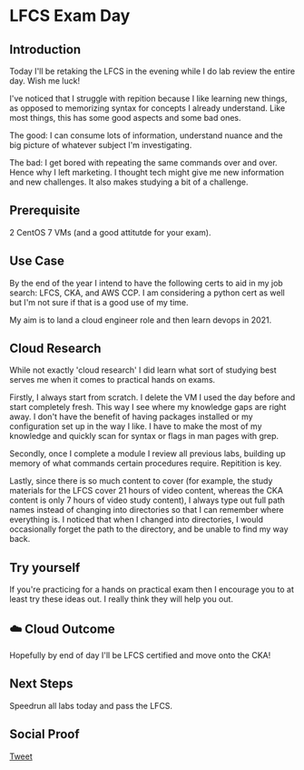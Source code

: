 
# LFCS Exam Day

## Introduction

Today I'll be retaking the LFCS in the evening while I do lab review the entire day. Wish me luck!

I've noticed that I struggle with repition because I like learning new things, as opposed to memorizing syntax for concepts I already understand. Like most things, this has some good aspects and some bad ones.

The good: I can consume lots of information, understand nuance and the big picture of whatever subject I'm investigating.

The bad: I get bored with repeating the same commands over and over. Hence why I left marketing. I thought tech might give me new information and new challenges. It also makes studying a bit of a challenge.

## Prerequisite

2 CentOS 7 VMs (and a good attitutde for your exam).

## Use Case

By the end of the year I intend to have the following certs to aid in my job search: LFCS, CKA, and AWS CCP. I am considering a python cert as well but I'm not sure if that is a good use of my time.

My aim is to land a cloud engineer role and then learn devops in 2021.

## Cloud Research

While not exactly 'cloud research' I did learn what sort of studying best serves me when it comes to practical hands on exams. 

Firstly, I always start from scratch. I delete the VM I used the day before and start completely fresh. This way I see where my knowledge gaps are right away. I don't have the benefit of having packages installed or my configuration set up in the way I like. I have to make the most of my knowledge and quickly scan for syntax or flags in man pages with grep. 

Secondly, once I complete a module I review all previous labs, building up memory of what commands certain procedures require. Repitition is key.

Lastly, since there is so much content to cover (for example, the study materials for the LFCS cover 21 hours of video content, whereas the CKA content is only 7 hours of video study content), I always type out full path names instead of changing into directories so that I can remember where everything is. I noticed that when I changed into directories, I would occasionally forget the path to the directory, and be unable to find my way back. 

## Try yourself

If you're practicing for a hands on practical exam then I encourage you to at least try these ideas out. I really think they will help you out.

## ☁️ Cloud Outcome

Hopefully by end of day I'll be LFCS certified and move onto the CKA!

## Next Steps

Speedrun all labs today and pass the LFCS.

## Social Proof

[Tweet]()
